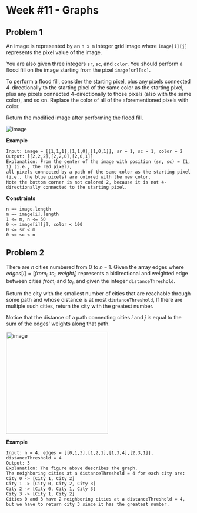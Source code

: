# Week #11 - Graphs

## Problem 1

An image is represented by an `n x m` integer grid image where `image[i][j]` represents the pixel value of the image.

You are also given three integers `sr`, `sc`, and `color`. You should perform a flood fill on the image starting from the pixel `image[sr][sc]`.

To perform a flood fill, consider the starting pixel, plus any pixels connected 4-directionally to the starting pixel of the same color as the starting pixel, plus any pixels connected 4-directionally to those pixels (also with the same color), and so on. Replace the color of all of the aforementioned pixels with color.

Return the modified image after performing the flood fill.

![image](https://github.com/CS-221-DS-ALGO/week11-graphs/assets/129171338/1b49a1da-fddd-49b9-8117-5ddc9a54c50e)

**Example**
```
Input: image = [[1,1,1],[1,1,0],[1,0,1]], sr = 1, sc = 1, color = 2
Output: [[2,2,2],[2,2,0],[2,0,1]]
Explanation: From the center of the image with position (sr, sc) = (1, 1) (i.e., the red pixel), 
all pixels connected by a path of the same color as the starting pixel (i.e., the blue pixels) are colored with the new color.
Note the bottom corner is not colored 2, because it is not 4-directionally connected to the starting pixel.
```

**Constraints**
```
n == image.length
m == image[i].length
1 <= m, n <= 50
0 <= image[i][j], color < 100
0 <= sr < m
0 <= sc < n
```

## Problem 2

There are $n$ cities numbered from $0$ to $n-1$. Given the array edges where $edges[i] = [from_i, to_i, weight_i]$ represents a bidirectional and weighted edge between cities $from_i$ and $to_i$, and given the integer `distanceThreshold`.

Return the city with the smallest number of cities that are reachable through some path and whose distance is at most `distanceThreshold`, If there are multiple such cities, return the city with the greatest number.

Notice that the distance of a path connecting cities $i$ and $j$ is equal to the sum of the edges' weights along that path.

<img width="277" alt="image" src="https://github.com/CS-221-DS-ALGO/week11-graphs/assets/129171338/66fe1aa5-d437-4db1-bce6-bd229cfe2c32">


**Example**
```
Input: n = 4, edges = [[0,1,3],[1,2,1],[1,3,4],[2,3,1]], distanceThreshold = 4
Output: 3
Explanation: The figure above describes the graph. 
The neighboring cities at a distanceThreshold = 4 for each city are:
City 0 -> [City 1, City 2] 
City 1 -> [City 0, City 2, City 3] 
City 2 -> [City 0, City 1, City 3] 
City 3 -> [City 1, City 2] 
Cities 0 and 3 have 2 neighboring cities at a distanceThreshold = 4, but we have to return city 3 since it has the greatest number.
```

